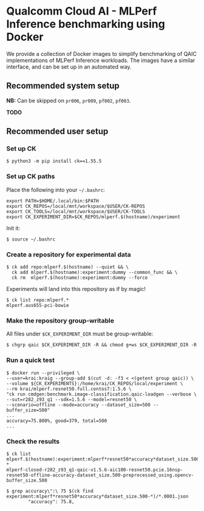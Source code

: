 # Qualcomm Cloud AI - MLPerf Inference benchmarking using Docker

We provide a collection of Docker images to simplify benchmarking of QAIC
implementations of MLPerf Inference workloads. The images have a similar
interface, and can be set up in an automated way.

## Recommended system setup

**NB:** Can be skipped on `pr006`, `pr009`, `pf002`, `pf003`.

**TODO**

## Recommended user setup

### Set up CK

```
$ python3 -m pip install ck==1.55.5
```

### Set up CK paths

Place the following into your `~/.bashrc`:

```
export PATH=$HOME/.local/bin:$PATH
export CK_REPOS=/local/mnt/workspace/$USER/CK-REPOS
export CK_TOOLS=/local/mnt/workspace/$USER/CK-TOOLS
export CK_EXPERIMENT_DIR=$CK_REPOS/mlperf.$(hostname)/experiment
```

Init it:

```
$ source ~/.bashrc
```

### Create a repository for experimental data

```
$ ck add repo:mlperf.$(hostname) --quiet && \
  ck add mlperf.$(hostname):experiment:dummy --common_func && \
  ck rm  mlperf.$(hostname):experiment:dummy --force
```

Experiments will land into this repository as if by magic!

```
$ ck list repo:mlperf.*
mlperf.aus655-pci-bowie
```

### Make the repository group-writable

All files under `$CK_EXPERIMENT_DIR` must be group-writable:

```
$ chgrp qaic $CK_EXPERIMENT_DIR -R && chmod g+ws $CK_EXPERIMENT_DIR -R
```

### Run a quick test

```
$ docker run --privileged \
--user=krai:kraig --group-add $(cut -d: -f3 < <(getent group qaic)) \
--volume ${CK_EXPERIMENTS}:/home/krai/CK_REPOS/local/experiment \
--rm krai/mlperf.resnet50.full.centos7:1.5.6 \
"ck run cmdgen:benchmark.image-classification.qaic-loadgen --verbose \
--sut=r282_z93_q1 --sdk=1.5.6 --model=resnet50 \
--scenario=offline --mode=accuracy --dataset_size=500 --buffer_size=500"
...
accuracy=75.800%, good=379, total=500
...
```

### Check the results

```
$ ck list mlperf.$(hostname):experiment:mlperf*resnet50*accuracy*dataset_size.500-*
mlperf-closed-r282_z93_q1-qaic-v1.5.6-aic100-resnet50.pcie.16nsp-resnet50-offline-accuracy-dataset_size.500-preprocessed_using.opencv-buffer_size.500

$ grep accuracy\":\ 75 $(ck find experiment:mlperf*resnet50*accuracy*dataset_size.500-*)/*.0001.json
        "accuracy": 75.8,
```
